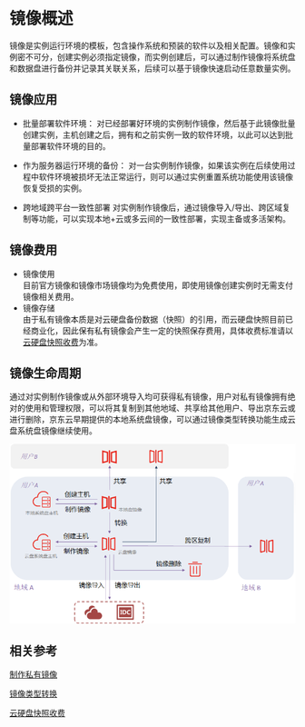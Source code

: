 # 镜像概述

镜像是实例运行环境的模板，包含操作系统和预装的软件以及相关配置。镜像和实例密不可分，创建实例必须指定镜像，而实例创建后，可以通过制作镜像将系统盘和数据盘进行备份并记录其关联关系，后续可以基于镜像快速启动任意数量实例。

## 镜像应用
* 批量部署软件环境：
对已经部署好环境的实例制作镜像，然后基于此镜像批量创建实例，主机创建之后，拥有和之前实例一致的软件环境，以此可以达到批量部署软件环境的目的。

* 作为服务器运行环境的备份：
对一台实例制作镜像，如果该实例在后续使用过程中软件环境被损坏无法正常运行，则可以通过实例重置系统功能使用该镜像恢复受损的实例。

* 跨地域跨平台一致性部署
对实例制作镜像后，通过镜像导入/导出、跨区域复制等功能，可以实现本地+云或多云间的一致性部署，实现主备或多活架构。

## 镜像费用

* 镜像使用<br>
目前官方镜像和镜像市场镜像均为免费使用，即使用镜像创建实例时无需支付镜像相关费用。
* 镜像存储<br>
由于私有镜像本质是对云硬盘备份数据（快照）的引用，而云硬盘快照目前已经商业化，因此保有私有镜像会产生一定的快照保存费用，具体收费标准请以[云硬盘快照收费](https://docs.jdcloud.com/cloud-disk-service/price-overview)为准。

## 镜像生命周期

通过对实例制作镜像或从外部环境导入均可获得私有镜像，用户对私有镜像拥有绝对的使用和管理权限，可以将其复制到其他地域、共享给其他用户、导出京东云或进行删除，京东云早期提供的本地系统盘镜像，可以通过镜像类型转换功能生成云盘系统盘镜像继续使用。

<div align="center"><img src="../../../../../image/vm/image-overview.png" width="700"></div>


## 相关参考

[制作私有镜像](https://docs.jdcloud.com/virtual-machines/create-private-image)

[镜像类型转换](Convert-Image.md)

[云硬盘快照收费](https://docs.jdcloud.com/cloud-disk-service/price-overview)
